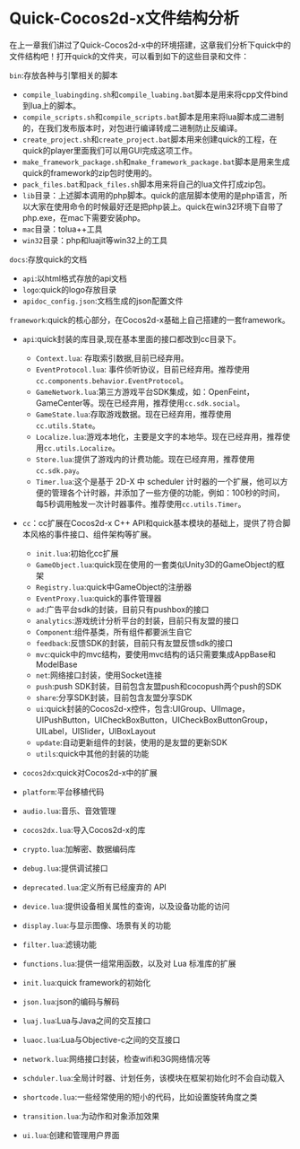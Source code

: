 # Quick-Cocos2d-x文件结构分析
在上一章我们讲过了Quick-Cocos2d-x中的环境搭建，这章我们分析下quick中的文件结构吧！打开quick的文件夹，可以看到如下的这些目录和文件：


`bin`:存放各种与引擎相关的脚本

- `compile_luabingding.sh`和`compile_luabing.bat`脚本是用来将cpp文件bind到lua上的脚本。
- `compile_scripts.sh`和`compile_scripts.bat`脚本是用来将lua脚本成二进制的，在我们发布版本时，对包进行编译转成二进制防止反编译。
- `create_project.sh`和`create_project.bat`脚本用来创建quick的工程，在quick的player里面我们可以用GUI完成这项工作。
- `make_framework_package.sh`和`make_framework_package.bat`脚本是用来生成quick的framework的zip包时使用的。
- `pack_files.bat`和`pack_files.sh`脚本用来将自己的lua文件打成zip包。
- `lib`目录：上述脚本调用的php脚本。quick的底层脚本使用的是php语言，所以大家在使用命令的时候最好还是把php装上。quick在win32环境下自带了php.exe，在mac下需要安装php。
- `mac`目录：tolua++工具
- `win32`目录：php和luajit等win32上的工具

`docs`:存放quick的文档

- `api`:以html格式存放的api文档
- `logo`:quick的logo存放目录
- `apidoc_config.json`:文档生成的json配置文件

`framework`:quick的核心部分，在Cocos2d-x基础上自己搭建的一套framework。

- `api`:quick封装的库目录,现在基本里面的接口都改到cc目录下。
	+ `Context.lua`: 存取索引数据,目前已经弃用。
	+ `EventProtocol.lua`: 事件侦听协议，目前已经弃用。推荐使用`cc.components.behavior.EventProtocol`。
	+ `GameNetwork.lua`:第三方游戏平台SDK集成，如：OpenFeint，GameCenter等。现在已经弃用，推荐使用`cc.sdk.social`。
	+ `GameState.lua`:存取游戏数据。现在已经弃用，推荐使用`cc.utils.State`。
	+ `Localize.lua`:游戏本地化，主要是文字的本地华。现在已经弃用，推荐使用`cc.utils.Localize`。
	+ `Store.lua`:提供了游戏内的计费功能。现在已经弃用，推荐使用`cc.sdk.pay`。
	+ `Timer.lua`:这个是基于 2D-X 中 scheduler 计时器的一个扩展，他可以方便的管理各个计时器，并添加了一些方便的功能，例如：100秒的时间，每5秒调用触发一次计时器事件。推荐使用`cc.utils.Timer`。

- `cc`：cc扩展在Cocos2d-x C++ API和quick基本模块的基础上，提供了符合脚本风格的事件接口、组件架构等扩展。
	+ `init.lua`:初始化cc扩展
	+ `GameObject.lua`:quick现在使用的一套类似Unity3D的GameObject的框架
	+ `Registry.lua`:quick中GameObject的注册器
	+ `EventProxy.lua`:quick的事件管理器
	+ `ad`:广告平台sdk的封装，目前只有pushbox的接口
	+ `analytics`:游戏统计分析平台的封装，目前只有友盟的接口
	+ `Component`:组件基类，所有组件都要派生自它
	+ `feedback`:反馈SDK的封装，目前只有友盟反馈sdk的接口
	+ `mvc`:quick中的mvc结构，要使用mvc结构的话只需要集成AppBase和ModelBase
	+ `net`:网络接口封装，使用Socket连接
	+ `push`:push SDK封装，目前包含友盟push和cocopush两个push的SDK
	+ `share`:分享SDK封装，目前包含友盟分享SDK
	+ `ui`:quick封装的Cocos2d-x控件，包含:UIGroup、UIImage，UIPushButton，UICheckBoxButton，UICheckBoxButtonGroup，UILabel，UISlider，UIBoxLayout
	+ `update`:自动更新组件的封装，使用的是友盟的更新SDK
	+ `utils`:quick中其他的封装的功能

- `cocos2dx`:quick对Cocos2d-x中的扩展
- `platform`:平台移植代码
- `audio.lua`:音乐、音效管理
- `cocos2dx.lua`:导入Cocos2d-x的库
- `crypto.lua`:加解密、数据编码库
- `debug.lua`:提供调试接口
- `deprecated.lua`:定义所有已经废弃的 API
- `device.lua`:提供设备相关属性的查询，以及设备功能的访问
- `display.lua`:与显示图像、场景有关的功能
- `filter.lua`:滤镜功能
- `functions.lua`:提供一组常用函数，以及对 Lua 标准库的扩展
- `init.lua`:quick framework的初始化
- `json.lua`:json的编码与解码
- `luaj.lua`:Lua与Java之间的交互接口
- `luaoc.lua`:Lua与Objective-c之间的交互接口
- `network.lua`:网络接口封装，检查wifi和3G网络情况等
- `schduler.lua`:全局计时器、计划任务，该模块在框架初始化时不会自动载入
- `shortcode.lua`:一些经常使用的短小的代码，比如设置旋转角度之类
- `transition.lua`:为动作和对象添加效果
- `ui.lua`:创建和管理用户界面
